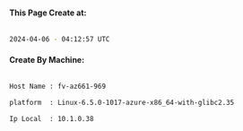 
   
#### This Page Create at:

```bash

2024-04-06 - 04:12:57 UTC

```

#### Create By Machine:

```bash

Host Name : fv-az661-969

platform  : Linux-6.5.0-1017-azure-x86_64-with-glibc2.35

Ip Local  : 10.1.0.38

```

